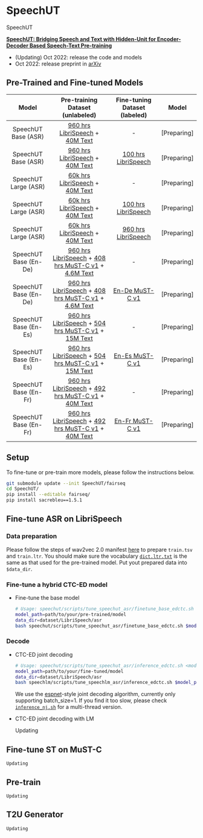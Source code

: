 # SpeechUT
SpeechUT
<!--**Pre-trained models for speech related tasks**-->

 [**SpeechUT: Bridging Speech and Text with Hidden-Unit for Encoder-Decoder Based Speech-Text Pre-training**](https://arxiv.org/abs/2210.03730)


- (Updating) Oct 2022: release the code and models
- Oct 2022: release preprint in [arXiv](https://arxiv.org/abs/2210.03730)

## Pre-Trained and Fine-tuned Models
|  Model                |               Pre-training Dataset (unlabeled)                                                                                                    | Fine-tuning Dataset (labeled)                     | Model |
| :------:              | :----------------------------------------------:                                                                                                  | :-----------------:                               | :-----: |
| SpeechUT Base (ASR)   | [960 hrs LibriSpeech](http://www.openslr.org/12) + [40M Text](http://www.openslr.org/11)                                                          |                      -                            | [Preparing]|
| SpeechUT Base (ASR)   | [960 hrs LibriSpeech](http://www.openslr.org/12) + [40M Text](http://www.openslr.org/11)                                                          | [100 hrs LibriSpeech](http://www.openslr.org/12)  | [Preparing]|
| SpeechUT Large (ASR)  | [60k hrs LibriSpeech](http://www.openslr.org/12) + [40M Text](http://www.openslr.org/11)                                                          |                      -                            | [Preparing]|
| SpeechUT Large (ASR)  | [60k hrs LibriSpeech](http://www.openslr.org/12) + [40M Text](http://www.openslr.org/11)                                                          | [100 hrs LibriSpeech](http://www.openslr.org/12)  | [Preparing]|
| SpeechUT Large (ASR)  | [60k hrs LibriSpeech](http://www.openslr.org/12) + [40M Text](http://www.openslr.org/11)                                                          | [960 hrs LibriSpeech](http://www.openslr.org/12)  | [Preparing]|
| SpeechUT Base (En-De) | [960 hrs LibriSpeech](http://www.openslr.org/12) + [408 hrs MuST-C v1](https://ict.fbk.eu/must-c/) + [4.6M Text](https://www.statmt.org/wmt16/)   |                      -                            | [Preparing]|
| SpeechUT Base (En-De) | [960 hrs LibriSpeech](http://www.openslr.org/12) + [408 hrs MuST-C v1](https://ict.fbk.eu/must-c/) + [4.6M Text](https://www.statmt.org/wmt16/)   | [En-De MuST-C v1](https://ict.fbk.eu/must-c/)     | [Preparing]|
| SpeechUT Base (En-Es) | [960 hrs LibriSpeech](http://www.openslr.org/12) + [504 hrs MuST-C v1](https://ict.fbk.eu/must-c/) + [15M Text](https://www.statmt.org/wmt13/)    |                      -                            | [Preparing]|
| SpeechUT Base (En-Es) | [960 hrs LibriSpeech](http://www.openslr.org/12) + [504 hrs MuST-C v1](https://ict.fbk.eu/must-c/) + [15M Text](https://www.statmt.org/wmt13/)    | [En-Es MuST-C v1](https://ict.fbk.eu/must-c/)     | [Preparing]|
| SpeechUT Base (En-Fr) | [960 hrs LibriSpeech](http://www.openslr.org/12) + [492 hrs MuST-C v1](https://ict.fbk.eu/must-c/) + [40M Text](https://www.statmt.org/wmt14/)    |                      -                            | [Preparing]|
| SpeechUT Base (En-Fr) | [960 hrs LibriSpeech](http://www.openslr.org/12) + [492 hrs MuST-C v1](https://ict.fbk.eu/must-c/) + [40M Text](https://www.statmt.org/wmt14/)    | [En-Fr MuST-C v1](https://ict.fbk.eu/must-c/)     | [Preparing]|


## Setup
To fine-tune or pre-train more models, please follow the instructions below.

```bash
git submodule update --init SpeechUT/fairseq
cd SpeechUT/
pip install --editable fairseq/
pip install sacrebleu==1.5.1
```


## Fine-tune ASR on LibriSpeech
### Data preparation
Please follow the steps of wav2vec 2.0 manifest [here](https://github.com/pytorch/fairseq/tree/main/examples/wav2vec#prepare-training-data-manifest) to prepare `train.tsv` and `train.ltr`. You should make sure the vocabulary [`dict.ltr.txt`](dataset/LibriSpeech/dict.ltr.txt) is the same as that used for the pre-trained model. Put yout prepared data into `$data_dir`.

### Fine-tune a hybrid CTC-ED model
- Fine-tune the base model
    ```bash
    # Usage: speechut/scripts/tune_speechut_asr/finetune_base_edctc.sh <model_path> <data_dir> <cpt_tag> [mount=$PWD] [world_size=8] [update_freq=2]
    model_path=path/to/your/pre-trained/model
    data_dir=dataset/LibriSpeech/asr
    bash speechut/scripts/tune_speechut_asr/finetune_base_edctc.sh $model_path $data_dir 'tag400k'
    ```
### Decode
- CTC-ED joint decoding
    ```bash
    # Usage: speechut/scripts/tune_speechut_asr/inference_edctc.sh <model_path> <data_dir> [gen-set=dev_other] [beam_size=10] [ctc_weight=0.2]
    model_path=path/to/your/fine-tuned/model
    data_dir=dataset/LibriSpeech/asr
    bash speechlm/scripts/tune_speechlm_asr/inference_edctc.sh $model_path $data_dir test_clean
    ```
    We use the [espnet](https://github.com/espnet/espnet)-style joint decoding algorithm, currently only supporting batch_size=1. If you find it too slow, please check [`inference_nj.sh`](speechut/scripts/tune_speechut_asr/inference_nj.sh) for a multi-thread version.

- CTC-ED joint decoding with LM
    
    Updating


## Fine-tune ST on MuST-C

    Updating


## Pre-train

    Updating


## T2U Generator

    Updating
